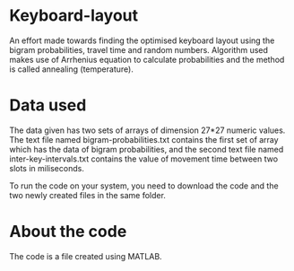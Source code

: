 # Keyboard-layout
An effort made towards finding the optimised keyboard layout using the bigram probabilities, travel time and random numbers. Algorithm used makes use of Arrhenius equation to calculate probabilities and the method is called annealing (temperature).

# Data used
The data given has two sets of arrays of dimension 27*27 numeric values. The text file named bigram-probabilities.txt contains the first set of array which has the data of bigram probabilities, and the second text file named inter-key-intervals.txt 
contains the value of movement time between two slots in miliseconds. 
 
To run the code on your system, you need to download the code and the two newly created files in the same folder. 

# About the code
The code is a file created using MATLAB.
